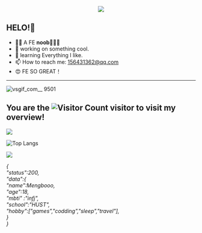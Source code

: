 
<p align="center">
<img src="https://capsule-render.vercel.app/api?type=waving&color=timeGradient&height=300&&section=header&text={# Hi there}&fontSize=90&fontAlign=50&fontAlignY=30&desc={I'm Mengbooo.You can call me Bolaxious,too.}&descAlign=50&descSize=30&descAlignY=60&animation=twinkling" />
</p>

## HELO!🍟
- 😶‍🌫️ A FE **noob**🍟🍟🍟
- 🔭 working on something cool.
- 🌱 learning Everything I like.
- 📫 How to reach me: 156431362@qq.com
- 😍 FE SO GREAT！

---

![vsgif_com__ 9501](https://github.com/Mengbooo/Mengbooo/assets/143786942/315d8a97-ec95-4d58-a101-62c4cd6145e8)


## You are the  ![Visitor Count](https://profile-counter.glitch.me/Mengbooo/count.svg) visitor to visit my overview! 
![](https://github-readme-stats.vercel.app/api?username=Mengbooo&show_icons=true&theme=transparent)

![Top Langs](https://github-readme-stats.vercel.app/api/top-langs/?username=Mengbooo&layout=compact&theme=tokyonight)

<img align="center" src="https://github-readme-stats.vercel.app/api/wakatime?username={Mengbooo}&theme=transparent&hide_border=true&layout=compact&langs_count=22" />

*{<br />
   "status":200,<br />
   "data":{<br />
          "name":Mengbooo,<br />
          "age":18,<br />
          "mbti" :"infj",<br />
          "school":"HUST",<br />
          "hobby":["games","codding","sleep","travel"],<br />
}<br />
}*

